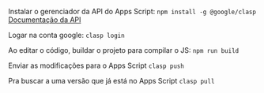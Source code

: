 Instalar o gerenciador da API do Apps Script:
`npm install -g @google/clasp`
[Documentação da API](https://github.com/google/clasp)

Logar na conta google:
`clasp login`

Ao editar o código, buildar o projeto para compilar o JS:
`npm run build`

Enviar as modificações para o Apps Script
`clasp push`

Pra buscar a uma versão que já está no Apps Script
`clasp pull`
